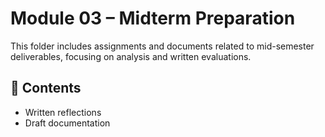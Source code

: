 # Module 03 – Midterm Preparation

This folder includes assignments and documents related to mid-semester deliverables, focusing on analysis and written evaluations.

## 📄 Contents
- Written reflections
- Draft documentation
